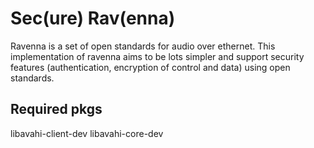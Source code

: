 # Sec(ure) Rav(enna)

Ravenna is a set of open standards for audio over ethernet.
This implementation of ravenna aims to be lots simpler
and support security features (authentication, encryption of control and data)
using open standards.


## Required pkgs

libavahi-client-dev
libavahi-core-dev
